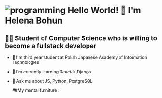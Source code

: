 # ![programming](https://github.com/user-attachments/assets/9ed6c76d-8317-414f-906b-ca695dd340e1) Hello World! 👋 I'm Helena Bohun 
## :woman_technologist: Student of Computer Science who is willing to become a fullstack developer


- :school: I'm third year student at Polish Japanese Academy of Information Technologies
- 🌱 I’m currently learning ReactJs,Django 
- 💬 Ask me about JS, Python, PostgreSQL



  ##My mental furniture :
  


  



